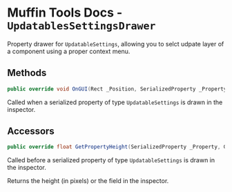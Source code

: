 # Muffin Tools Docs - `UpdatablesSettingsDrawer`

Property drawer for `UpdatableSettings`, allowing you to selct udpate layer of a component using a proper context menu.

## Methods

```cs
public override void OnGUI(Rect _Position, SerializedProperty _Property, GUIContent _Label)
```

Called when a serialized property of type `UpdatableSettings` is drawn in the inspector.

## Accessors

```cs
public override float GetPropertyHeight(SerializedProperty _Property, GUIContent _Label)
```

Called before a serialized property of type `UpdatableSettings` is drawn in the inspector.

Returns the height (in pixels) or the field in the inspector.